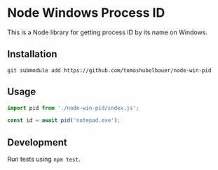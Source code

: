 # Node Windows Process ID

This is a Node library for getting process ID by its name on Windows.

## Installation

`git submodule add https://github.com/tomashubelbauer/node-win-pid`

## Usage

```js
import pid from './node-win-pid/index.js';

const id = await pid('notepad.exe');
```

## Development

Run tests using `npm test`.
